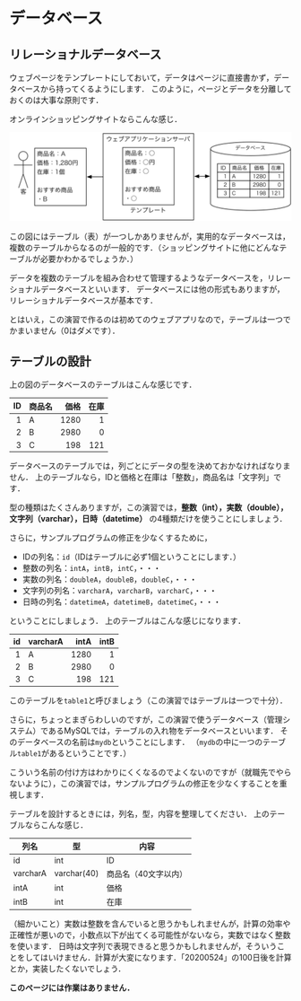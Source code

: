 # データベース

## リレーショナルデータベース

ウェブページをテンプレートにしておいて，データはページに直接書かず，データベースから持ってくるようにします．
このように，ページとデータを分離しておくのは大事な原則です．

オンラインショッピングサイトならこんな感じ．

![](images/database.svg)

この図にはテーブル（表）が一つしかありませんが，実用的なデータベースは，複数のテーブルからなるのが一般的です．（ショッピングサイトに他にどんなテーブルが必要かわかるでしょうか．）

データを複数のテーブルを組み合わせて管理するようなデータベースを，リレーショナルデータベースといいます．
データベースには他の形式もありますが，リレーショナルデータベースが基本です．

とはいえ，この演習で作るのは初めてのウェブアプリなので，テーブルは一つでかまいません（0はダメです）．

## テーブルの設計

上の図のデータベースのテーブルはこんな感じです．

ID|商品名|価格|在庫
-:|--|-:|-:
1|A|1280|1
2|B|2980|0
3|C|198|121

データベースのテーブルでは，列ごとにデータの型を決めておかなければなりません．
上のテーブルなら，IDと価格と在庫は「整数」，商品名は「文字列」です．

型の種類はたくさんありますが，この演習では，**整数（int），実数（double），文字列（varchar），日時（datetime）** の4種類だけを使うことにしましょう．

さらに，サンプルプログラムの修正を少なくするために，

* IDの列名：`id`（IDはテーブルに必ず1個ということにします．）
* 整数の列名：`intA`，`intB`，`intC`，・・・
* 実数の列名：`doubleA`，`doubleB`，`doubleC`，・・・
* 文字列の列名：`varcharA`，`varcharB`，`varcharC`，・・・
* 日時の列名：`datetimeA`，`datetimeB`，`datetimeC`，・・・

ということにしましょう．
上のテーブルはこんな感じになります．

id|varcharA|intA|intB
-:|--|-:|-:
1|A|1280|1
2|B|2980|0
3|C|198|121

このテーブルを`table1`と呼びましょう（この演習ではテーブルは一つで十分）．

さらに，ちょっとまぎらわしいのですが，この演習で使うデータベース（管理システム）であるMySQLでは，テーブルの入れ物をデータベースといいます．
そのデータベースの名前は`mydb`ということにします．
（`mydb`の中に一つのテーブル`table1`があるということです．）

こういう名前の付け方はわかりにくくなるのでよくないのですが（就職先でやらないように），この演習では，サンプルプログラムの修正を少なくすることを重視します．

テーブルを設計するときには，列名，型，内容を整理してください．
上のテーブルならこんな感じ．

列名|型|内容
--|--|--
id|int|ID
varcharA|varchar(40)|商品名（40文字以内）
intA|int|価格
intB|int|在庫

（細かいこと）実数は整数を含んでいると思うかもしれませんが，計算の効率や正確性が悪いので，小数点以下が出てくる可能性がないなら，実数ではなく整数を使います．
日時は文字列で表現できると思うかもしれませんが，そういうことをしてはいけません．計算が大変になります．「20200524」の100日後を計算とか，実装したくないでしょう．

**このページには作業はありません．**